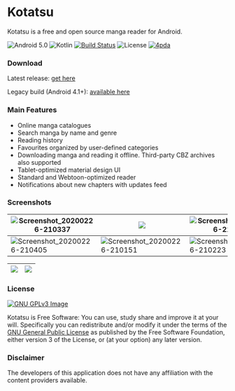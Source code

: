 # Kotatsu 

Kotatsu is a free and open source manga reader for Android.

![Android 5.0](https://img.shields.io/badge/android-5.0+-brightgreen) ![Kotlin](https://img.shields.io/github/languages/top/nv95/Kotatsu) [![Build Status](https://travis-ci.org/nv95/Kotatsu.svg?branch=master)](https://travis-ci.org/nv95/Kotatsu) ![License](https://img.shields.io/github/license/nv95/Kotatsu) [![4pda](https://img.shields.io/badge/discuss-4pda-2982CC)](http://4pda.ru/forum/index.php?showtopic=697669)

### Download

Latest release: [get here](https://github.com/nv95/Kotatsu/releases/latest)

Legacy build (Android 4.1+): [available here](https://github.com/nv95/Kotatsu/releases/tag/v0.4-legacy)

### Main Features

* Online manga catalogues
* Search manga by name and genre
* Reading history
* Favourites organized by user-defined categories
* Downloading manga and reading it offline. Third-party CBZ archives also supported
* Tablet-optimized material design UI
* Standard and Webtoon-optimized reader
* Notifications about new chapters with updates feed

### Screenshots

| ![Screenshot_20200226-210337](https://github.com/nv95/Kotatsu/raw/devel/metadata/en-US/images/phoneScreenshots/1.png) | ![](https://github.com/nv95/Kotatsu/raw/devel/metadata/en-US/images/phoneScreenshots/2.png) | ![Screenshot_20200226-210232](https://github.com/nv95/Kotatsu/raw/devel/metadata/en-US/images/phoneScreenshots/3.png) |
|---|---|---|
| ![Screenshot_20200226-210405](https://github.com/nv95/Kotatsu/raw/devel/metadata/en-US/images/phoneScreenshots/4.png)  | ![Screenshot_20200226-210151](https://github.com/nv95/Kotatsu/raw/devel/metadata/en-US/images/phoneScreenshots/5.png) | ![Screenshot_20200226-210223](https://github.com/nv95/Kotatsu/raw/devel/metadata/en-US/images/phoneScreenshots/6.png) |

| ![](https://github.com/nv95/Kotatsu/raw/devel/metadata/en-US/images/tenInchScreenshots/1.png) | ![](https://github.com/nv95/Kotatsu/raw/devel/metadata/en-US/images/tenInchScreenshots/2.png) |
|---|---|

### License
[![GNU GPLv3 Image](https://www.gnu.org/graphics/gplv3-127x51.png)](http://www.gnu.org/licenses/gpl-3.0.en.html)  

Kotatsu is Free Software: You can use, study share and improve it at your
will. Specifically you can redistribute and/or modify it under the terms of the
[GNU General Public License](https://www.gnu.org/licenses/gpl.html) as
published by the Free Software Foundation, either version 3 of the License, or
(at your option) any later version.  

### Disclaimer

The developers of this application does not have any affiliation with the content providers available.
